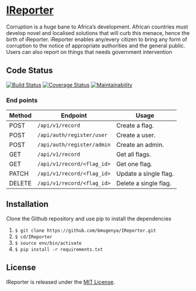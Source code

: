 # [IReporter](https://bmugenya.github.io/IReporter/UI)

Corruption is a huge bane to Africa’s development. African countries must develop novel and
localised solutions that will curb this menace, hence the birth of iReporter. iReporter enables
any/every citizen to bring any form of corruption to the notice of appropriate authorities and the
general public. Users can also report on things that needs government intervention

## Code Status

[![Build Status](https://travis-ci.com/bmugenya/IReporter.svg?branch=develope)](https://travis-ci.com/bmugenya/IReporter)
[![Coverage Status](https://coveralls.io/repos/github/bmugenya/IReporter/badge.svg?branch=develop)](https://coveralls.io/github/bmugenya/IReporter?branch=develop)
[![Maintainability](https://api.codeclimate.com/v1/badges/0e533517d5d3fe5dfa6f/maintainability)](https://codeclimate.com/github/bmugenya/IReporter/maintainability)



### End points
Method | Endpoint | Usage |
| ---- | ---- | --------------- |
|POST| `/api/v1/record` |  Create a flag. |
|POST| `/api/auth/register/user` |  Create a user. |
|POST| `/api/auth/register/admin` |  Create an admin. |
|GET| `/api/v1/record` | Get all flags.|
|GET| `/api/v1/record/<flag_id>` | Get one flag. |
|PATCH| `/api/v1/record/<flag_id>` | Update a single flag. |
|DELETE| `/api/v1/record/<flag_id>` | Delete a single flag. |

## Installation

Clone the Github repository and use pip to install the dependencies
1. `$ git clone https://github.com/bmugenya/IReporter.git`
1. `$ cd/IReporter`
1. `$ source env/bin/activate`
1. `$ pip install -r requirements.txt`


## License

IReporter is released under the [MIT License](https://github.com/bmugenya/IReporter/blob/develop/LICENSE).


